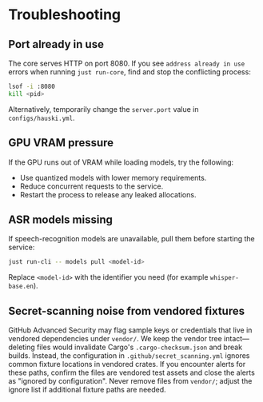 # Troubleshooting

## Port already in use

The core serves HTTP on port 8080. If you see `address already in use` errors when running `just run-core`, find and stop the conflicting process:

```bash
lsof -i :8080
kill <pid>
```

Alternatively, temporarily change the `server.port` value in `configs/hauski.yml`.

## GPU VRAM pressure

If the GPU runs out of VRAM while loading models, try the following:

- Use quantized models with lower memory requirements.
- Reduce concurrent requests to the service.
- Restart the process to release any leaked allocations.

## ASR models missing

If speech-recognition models are unavailable, pull them before starting the service:

```bash
just run-cli -- models pull <model-id>
```

Replace `<model-id>` with the identifier you need (for example `whisper-base.en`).

## Secret-scanning noise from vendored fixtures

GitHub Advanced Security may flag sample keys or credentials that live in vendored
dependencies under `vendor/`. We keep the vendor tree intact—deleting files would
invalidate Cargo's `.cargo-checksum.json` and break builds. Instead, the
configuration in `.github/secret_scanning.yml` ignores common fixture locations in
vendored crates. If you encounter alerts for these paths, confirm the files are
vendored test assets and close the alerts as "ignored by configuration". Never
remove files from `vendor/`; adjust the ignore list if additional fixture paths
are needed.

